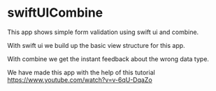 # swiftUICombine

This app shows simple form validation using swift ui and combine.

With swift ui we build up the basic view structure for this app.

With combine we get the instant feedback about the wrong data type.

We have made this app with the help of this tutorial https://www.youtube.com/watch?v=v-6qU-DqaZo
